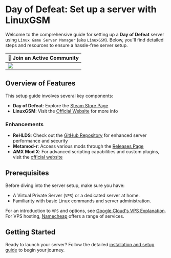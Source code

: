 # Day of Defeat: Set up a server with LinuxGSM

Welcome to the comprehensive guide for setting up a **Day of Defeat** server using `Linux Game Server Manager` (aka `LinuxGSM`). Below, you'll find detailed steps and resources to ensure a hassle-free server setup.

| 💬 Join an Active Community |
| --------------------------- |
| [![](https://dcbadge.vercel.app/api/server/dodcommunity?style=plastic)](https://discord.gg/dodcommunity) |

## Overview of Features

This setup guide involves several key components:

- **Day of Defeat**: Explore the [Steam Store Page](https://store.steampowered.com/app/30/Day_of_Defeat/)
- **LinuxGSM**: Visit the [Official Website](https://linuxgsm.com/) for more info

### Enhancements

- **ReHLDS**: Check out the [GitHub Repository](https://github.com/dreamstalker/rehlds) for enhanced server performance and security
- **Metamod-r**: Access various mods through the [Releases Page](https://github.com/theAsmodai/metamod-r/releases)
- **AMX Mod X**: For advanced scripting capabilities and custom plugins, visit the [official website](https://www.amxmodx.org/)

## Prerequisites

Before diving into the server setup, make sure you have:

- A Virtual Private Server (`VPS`) or a dedicated server at home.
- Familiarity with basic Linux commands and server administration.

For an introduction to `VPS` and options, see [Google Cloud's VPS Explanation](https://cloud.google.com/learn/what-is-a-virtual-private-server). For VPS hosting, [Namecheap](https://www.namecheap.com/hosting/vps/) offers a range of services.

## Getting Started

Ready to launch your server? Follow the detailed [installation and setup guide](https://github.com/jonathanlinat/day-of-defeat-linuxgsm-server-setup/wiki) to begin your journey.
